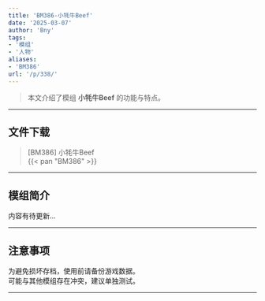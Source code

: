 ```yaml
---
title: 'BM386-小牦牛Beef'
date: '2025-03-07'
author: 'Bny'
tags:
- '模组'
- '人物'
aliases:
- 'BM386'
url: '/p/338/'
---
```


> 本文介绍了模组 **小牦牛Beef** 的功能与特点。

---

## 文件下载

> [BM386] 小牦牛Beef  
{{< pan "BM386" >}}  

---

## 模组简介

>  
内容有待更新...  

---

## 注意事项

>  
为避免损坏存档，使用前请备份游戏数据。  
可能与其他模组存在冲突，建议单独测试。  

---

